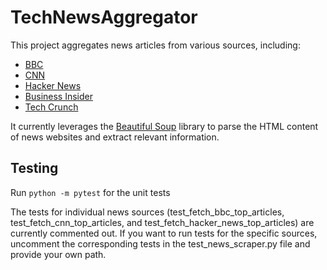 # TechNewsAggregator

This project aggregates news articles from various sources, including:

* [BBC](https://www.bbc.co.uk/news/technology)
* [CNN](https://edition.cnn.com/business/tech)
* [Hacker News](https://news.ycombinator.com/)
* [Business Insider](https://www.businessinsider.com/tech)
* [Tech Crunch](https://techcrunch.com/)

It currently leverages the [Beautiful Soup](https://www.crummy.com/software/BeautifulSoup/) library to parse the HTML content of news websites and extract relevant information.

## Testing ##

Run ```python -m pytest``` for the unit tests

The tests for individual news sources (test_fetch_bbc_top_articles, test_fetch_cnn_top_articles, and test_fetch_hacker_news_top_articles) are currently commented out. If you want to run tests for the specific sources, uncomment the corresponding tests in the test_news_scraper.py file and provide your own path.